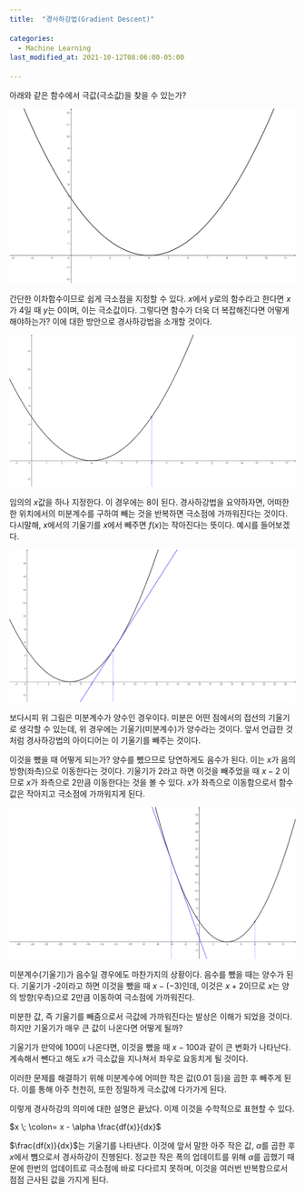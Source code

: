```yaml
---
title:  "경사하강법(Gradient Descent)"

categories:
  - Machine Learning
last_modified_at: 2021-10-12T08:06:00-05:00

---
```


아래와 같은 함수에서 극값(극소값)을 찾을 수 있는가?

![](/assets/image/gradient_descent/이차함수.png)

간단한 이차함수이므로 쉽게 극소점을 지정할 수 있다. 
$x$에서 $y$로의 함수라고 한다면 $x$가 4일 때 $y$는 0이며, 
이는 극소값이다. 그렇다면 함수가 더욱 더 복잡해진다면 
어떻게 해야하는가? 이에 대한 방안으로 경사하강법을 
소개할 것이다.

![](/assets/image/gradient_descent/이차함수2.png)

임의의 $x$값을 하나 지정한다. 이 경우에는 8이 된다.
경사하강법을 요약하자면, 어떠한 한 위치에서의 미분계수를 구하여 
빼는 것을 반복하면 극소점에 가까워진다는 것이다.
다시말해, $x$에서의 기울기를 $x$에서 빼주면 
$f(x)$는 작아진다는 뜻이다. 예시를 들어보겠다.

![](/assets/image/gradient_descent/이차함수3.png)

보다시피 위 그림은 미분계수가 양수인 경우이다.
미분은 어떤 점에서의 접선의 기울기로 생각할 수 있는데, 
위 경우에는 기울기(미분계수)가 양수라는 것이다.
앞서 언급한 것처럼 경사하강법의 아이디어는 
이 기울기를 빼주는 것이다.

이것을 뺐을 때 어떻게 되는가?
양수를 뺐으므로 당연하게도 음수가 된다.
이는 $x$가 음의 방향(좌측)으로 이동한다는 것이다.
기울기가 2라고 하면 이것을 빼주었을 때 $x-2$ 이므로 
$x$가 좌측으로 2만큼 이동한다는 것을 볼 수 있다.
$x$가 좌측으로 이동함으로서 함수값은 
작아지고 극소점에 가까워지게 된다.

![](/assets/image/gradient_descent/이차함수4.png)

미분계수(기울기)가 음수일 경우에도 마찬가지의 상황이다.
음수를 뺐을 때는 양수가 된다.
기울기가 -2이라고 하면 이것을 뺐을 때 $x-(-3)$인데, 
이것은 $x+2$이므로 $x$는 양의 방향(우측)으로 2만큼 
이동하여 극소점에 가까워진다.

미분한 값, 즉 기울기를 빼줌으로서 
극값에 가까워진다는 발상은 이해가 되었을 것이다.
하지만 기울기가 매우 큰 값이 나온다면 어떻게 될까?

기울기가 만약에 100이 나온다면, 
이것을 뺐을 때 $x-100$과 같이 큰 변화가 나타난다.
계속해서 뺀다고 해도 $x$가 극소값을 지나쳐서 
좌우로 요동치게 될 것이다.

이러한 문제를 해결하기 위해 미분계수에 
어떠한 작은 값(0.01 등)을 곱한 후 빼주게 된다.
이를 통해 아주 천천히, 또한 정밀하게 
극소값에 다가가게 된다.

이렇게 경사하강의 의미에 대한 설명은 끝났다.
이제 이것을 수학적으로 표현할 수 있다.

$x \; \colon= x - \alpha \frac{df(x)}{dx}$

$\frac{df(x)}{dx}$는 기울기를 나타낸다.
이것에 앞서 말한 아주 작은 값, 
$\alpha$를 곱한 후 $x$에서 뺌으로서 
경사하강이 진행된다. 정교한 작은 폭의 업데이트를 위해 
$\alpha$를 곱했기 때문에 한번의 업데이트로 
극소점에 바로 다다르지 못하며, 이것을 여러번
반복함으로서 점점 근사된 값을 가지게 된다.


